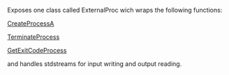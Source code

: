 Exposes one class called ExternalProc wich wraps the following functions:

[CreateProcessA](https://docs.microsoft.com/en-us/windows/win32/api/processthreadsapi/nf-processthreadsapi-createprocessa)

[TerminateProcess](https://docs.microsoft.com/en-us/windows/win32/api/processthreadsapi/nf-processthreadsapi-terminateprocess)

[GetExitCodeProcess](https://docs.microsoft.com/en-us/windows/win32/api/processthreadsapi/nf-processthreadsapi-getexitcodeprocess)

and handles stdstreams for input writing and output reading.
